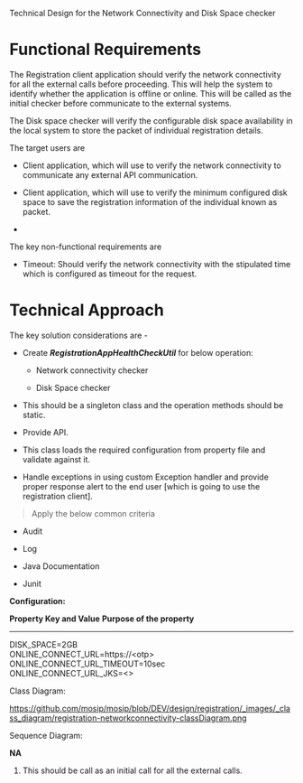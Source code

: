 Technical Design for the Network Connectivity and Disk Space checker

Functional Requirements
=======================

The Registration client application should verify the network
connectivity for all the external calls before proceeding. This will
help the system to identify whether the application is offline or
online. This will be called as the initial checker before communicate to
the external systems.

The Disk space checker will verify the configurable disk space
availability in the local system to store the packet of individual
registration details.

The target users are

-   Client application, which will use to verify the network
    connectivity to communicate any external API communication.

-   Client application, which will use to verify the minimum configured
    disk space to save the registration information of the individual
    known as packet.

-   

The key non-functional requirements are

-   Timeout: Should verify the network connectivity with the stipulated
    time which is configured as timeout for the request.

Technical Approach
==================

The key solution considerations are -

-   Create ***RegistrationAppHealthCheckUtil*** for below operation:

    -   Network connectivity checker

    -   Disk Space checker

-   This should be a singleton class and the operation methods should be
    static.

-   Provide API.

-   This class loads the required configuration from property file and
    validate against it.

-   Handle exceptions in using custom Exception handler and provide
    proper response alert to the end user \[which is going to use the
    registration client\].

> Apply the below common criteria

-   Audit

-   Log

-   Java Documentation

-   Junit

**Configuration:**

  **Property Key and Value**             **Purpose of the property**
  -------------------------------------- -----------------------------
  DISK\_SPACE=2GB                        
  ONLINE\_CONNECT\_URL=https://\<otp\>   
  ONLINE\_CONNECT\_URL\_TIMEOUT=10sec    
  ONLINE\_CONNECT\_URL\_JKS=\<\>         

Class Diagram:

<https://github.com/mosip/mosip/blob/DEV/design/registration/_images/_class_diagram/registration-networkconnectivity-classDiagram.png>

Sequence Diagram:

**NA**

1.  This should be call as an initial call for all the external calls.
